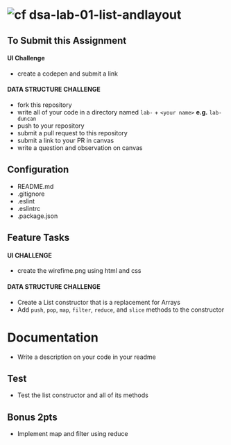 ![cf](https://i.imgur.com/7v5ASc8.png) dsa-lab-01-list-andlayout
======
## To Submit this Assignment
#### UI Challenge
* create a codepen and submit a link 

#### DATA STRUCTURE CHALLENGE
  * fork this repository
  * write all of your code in a directory named `lab-` + `<your name>` **e.g.** `lab-duncan`
  * push to your repository
  * submit a pull request to this repository
  * submit a link to your PR in canvas
  * write a question and observation on canvas

## Configuration
* README.md
* .gitignore
* .eslint
* .eslintrc
* .package.json

## Feature Tasks
#### UI CHALLENGE
* create the wirefime.png using html and css

#### DATA STRUCTURE CHALLENGE
* Create a List constructor that is a replacement for Arrays
* Add `push`, `pop`, `map`, `filter`, `reduce`, and `slice` methods to the constructor

# Documentation
* Write a description on your code in your readme

## Test 
* Test the list constructor and all of its methods

## Bonus 2pts
* Implement map and filter using reduce

